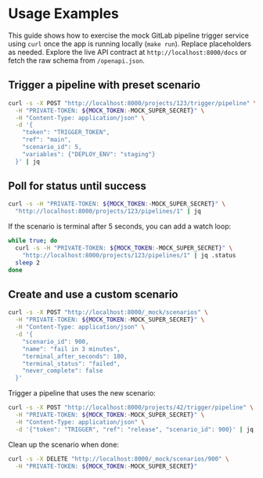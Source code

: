 # Usage Examples

This guide shows how to exercise the mock GitLab pipeline trigger service using `curl` once the app is running locally (`make run`). Replace placeholders as needed. Explore the live API contract at `http://localhost:8000/docs` or fetch the raw schema from `/openapi.json`.

## Trigger a pipeline with preset scenario

```sh
curl -s -X POST "http://localhost:8000/projects/123/trigger/pipeline" \
  -H "PRIVATE-TOKEN: ${MOCK_TOKEN:-MOCK_SUPER_SECRET}" \
  -H "Content-Type: application/json" \
  -d '{
    "token": "TRIGGER_TOKEN",
    "ref": "main",
    "scenario_id": 5,
    "variables": {"DEPLOY_ENV": "staging"}
  }' | jq
```

## Poll for status until success

```sh
curl -s -H "PRIVATE-TOKEN: ${MOCK_TOKEN:-MOCK_SUPER_SECRET}" \
  "http://localhost:8000/projects/123/pipelines/1" | jq
```

If the scenario is terminal after 5 seconds, you can add a watch loop:

```sh
while true; do
  curl -s -H "PRIVATE-TOKEN: ${MOCK_TOKEN:-MOCK_SUPER_SECRET}" \
    "http://localhost:8000/projects/123/pipelines/1" | jq .status
  sleep 2
done
```

## Create and use a custom scenario

```sh
curl -s -X POST "http://localhost:8000/_mock/scenarios" \
  -H "PRIVATE-TOKEN: ${MOCK_TOKEN:-MOCK_SUPER_SECRET}" \
  -H "Content-Type: application/json" \
  -d '{
    "scenario_id": 900,
    "name": "fail in 3 minutes",
    "terminal_after_seconds": 180,
    "terminal_status": "failed",
    "never_complete": false
  }'
```

Trigger a pipeline that uses the new scenario:

```sh
curl -s -X POST "http://localhost:8000/projects/42/trigger/pipeline" \
  -H "PRIVATE-TOKEN: ${MOCK_TOKEN:-MOCK_SUPER_SECRET}" \
  -H "Content-Type: application/json" \
  -d '{"token": "TRIGGER", "ref": "release", "scenario_id": 900}' | jq
```

Clean up the scenario when done:

```sh
curl -s -X DELETE "http://localhost:8000/_mock/scenarios/900" \
  -H "PRIVATE-TOKEN: ${MOCK_TOKEN:-MOCK_SUPER_SECRET}"
```

